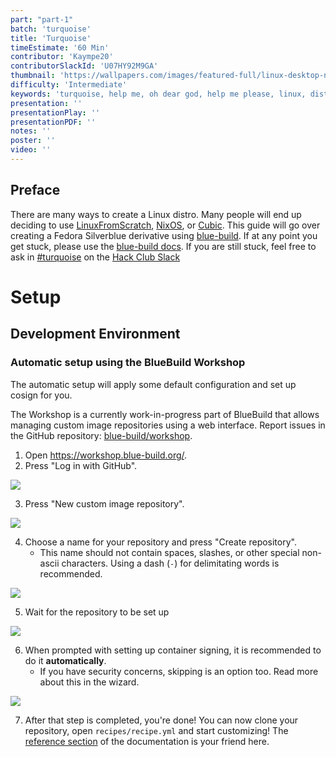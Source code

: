 ```yaml
---
part: "part-1"
batch: 'turquoise'
title: 'Turquoise'
timeEstimate: '60 Min'
contributor: 'Kaympe20'
contributorSlackId: 'U07HY92M9GA'
thumbnail: 'https://wallpapers.com/images/featured-full/linux-desktop-nf65sk0rdgsvfl3u.jpg'
difficulty: 'Intermediate'
keywords: 'turquoise, help me, oh dear god, help me please, linux, distro, ysws, you ship we ship'
presentation: ''
presentationPlay: ''
presentationPDF: ''
notes: ''
poster: ''
video: ''
---
```

## Preface
There are many ways to create a Linux distro. Many people will end up deciding to use [LinuxFromScratch](https://www.linuxfromscratch.org/), [NixOS](https://nixos.org/), or [Cubic](https://github.com/PJ-Singh-001/Cubic). This guide will go over creating a Fedora Silverblue derivative using [blue-build](https://blue-build.org/).
If at any point you get stuck, please use the [blue-build docs](https://blue-build.org/learn/getting-started/). If you are still stuck, feel free to ask in [#turquoise](https://hackclub.slack.com/archives/C08BAEP4SCX) on the [Hack Club Slack](https://hackclub.com/slack)

# Setup

## Development Environment

### Automatic setup using the BlueBuild Workshop

The automatic setup will apply some default configuration and set up cosign for you.

The Workshop is a currently work-in-progress part of BlueBuild that allows managing custom image repositories using a web interface. Report issues in the GitHub repository: [blue-build/workshop](https://github.com/blue-build/workshop).

1. Open https://workshop.blue-build.org/.
2. Press "Log in with GitHub".

![](https://hc-cdn.hel1.your-objectstorage.com/s/v3/d4310301408d5e031b845376c6932eae70f494ca_image.png)

3. Press "New custom image repository".

![](https://hc-cdn.hel1.your-objectstorage.com/s/v3/9fbab1c5372ec74101e8247c051573c63f314482_image.png)

4. Choose a name for your repository and press "Create repository".
    - This name should not contain spaces, slashes, or other special non-ascii characters. Using a dash (`-`) for delimitating words is recommended.

![](https://hc-cdn.hel1.your-objectstorage.com/s/v3/8ffb79c8c82f61f52a4c59a3cf714738615e62c0_image.png)

5. Wait for the repository to be set up

![](https://hc-cdn.hel1.your-objectstorage.com/s/v3/58aa8f7af07009c1d7bfa27ab9f652f35cd81fcd_image.png)

6. When prompted with setting up container signing, it is recommended to do it **automatically**.
    - If you have security concerns, skipping is an option too. Read more about this in the wizard.

![](https://hc-cdn.hel1.your-objectstorage.com/s/v3/e5fe5194fd1ce3392cdd8e2d1b4f9e463afbdd17_image.png)

7. After that step is completed, you're done! You can now clone your repository, open `recipes/recipe.yml` and start customizing! The [reference section](https://blue-build.org/reference/recipe/) of the documentation is your friend here.

